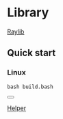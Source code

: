 # Library
[Raylib](https://www.raylib.com/index.html)

## Quick start
### Linux
<div class="code-box">
  <pre><code>bash build.bash</code></pre>
  <button onclick="copyCode(this)"></button>
</div>

[Helper](https://youtu.be/fJfmhhPMV40?si=-qXJhlDw1JctydGR)
